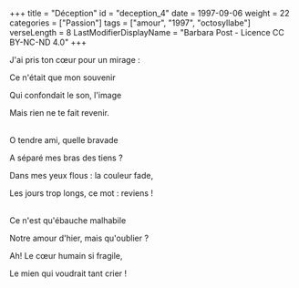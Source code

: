 +++
title = "Déception"
id = "deception_4"
date = 1997-09-06
weight = 22
categories = ["Passion"]
tags = ["amour", "1997", "octosyllabe"]
verseLength = 8
LastModifierDisplayName = "Barbara Post - Licence CC BY-NC-ND 4.0"
+++

J'ai pris ton cœur pour un mirage :

Ce n'était que mon souvenir

Qui confondait le son, l'image

Mais rien ne te fait revenir.

 \
O tendre ami, quelle bravade

A séparé mes bras des tiens ?

Dans mes yeux flous : la couleur fade,

Les jours trop longs, ce mot : reviens !

 \
Ce n'est qu'ébauche malhabile

Notre amour d'hier, mais qu'oublier ?

Ah! Le cœur humain si fragile,

Le mien qui voudrait tant crier !
